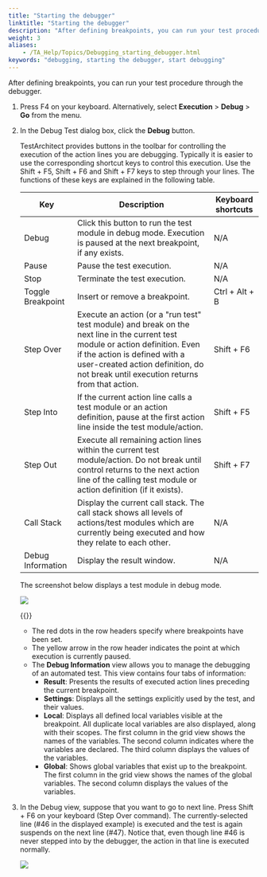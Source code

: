 ```yaml
--- 
title: "Starting the debugger"
linktitle: "Starting the debugger"
description: "After defining breakpoints, you can run your test procedure through the debugger."
weight: 3
aliases: 
    - /TA_Help/Topics/Debugging_starting_debugger.html
keywords: "debugging, starting the debugger, start debugging"
---
```


After defining breakpoints, you can run your test procedure through the debugger.

1.  Press F4 on your keyboard. Alternatively, select **Execution** \> **Debug** \> **Go** from the menu.

2.  In the Debug Test dialog box, click the **Debug** button.

    TestArchitect provides buttons in the toolbar for controlling the execution of the action lines you are debugging. Typically it is easier to use the corresponding shortcut keys to control this execution. Use the Shift + F5, Shift + F6 and Shift + F7 keys to step through your lines. The functions of these keys are explained in the following table.

    |Key|Description|Keyboard shortcuts|
    |---|-----------|------------------|
    |Debug|Click this button to run the test module in debug mode. Execution is paused at the next breakpoint, if any exists.|N/A|
    |Pause|Pause the test execution.|N/A|
    |Stop|Terminate the test execution.|N/A|
    |Toggle Breakpoint|Insert or remove a breakpoint.|Ctrl + Alt + B|
    |Step Over|Execute an action \(or a "run test" test module\) and break on the next line in the current test module or action definition. Even if the action is defined with a user-created action definition, do not break until execution returns from that action.|Shift + F6|
    |Step Into|If the current action line calls a test module or an action definition, pause at the first action line inside the test module/action.|Shift + F5|
    |Step Out|Execute all remaining action lines within the current test module/action. Do not break until control returns to the next action line of the calling test module or action definition \(if it exists\).|Shift + F7|
    |Call Stack|Display the current call stack. The call stack shows all levels of actions/test modules which are currently being executed and how they relate to each other.|N/A|
    |Debug Information|Display the result window.|N/A|

    The screenshot below displays a test module in debug mode.

    ![](/images/TA_Help/Images/debugger_guide_3.png)

    {{<note>}}

    -   The red dots in the row headers specify where breakpoints have been set.
    -   The yellow arrow in the row header indicates the point at which execution is currently paused.
    -   The **Debug Information** view allows you to manage the debugging of an automated test. This view contains four tabs of information:
        -   **Result**: Presents the results of executed action lines preceding the current breakpoint.
        -   **Settings**: Displays all the settings explicitly used by the test, and their values.
        -   **Local**: Displays all defined local variables visible at the breakpoint. All duplicate local variables are also displayed, along with their scopes. The first column in the grid view shows the names of the variables. The second column indicates where the variables are declared. The third column displays the values of the variables.
        -   **Global**: Shows global variables that exist up to the breakpoint. The first column in the grid view shows the names of the global variables. The second column displays the values of the variables.
3.  In the Debug view, suppose that you want to go to next line. Press Shift + F6 on your keyboard \(Step Over command\). The currently-selected line \(\#46 in the displayed example\) is executed and the test is again suspends on the next line \(\#47\). Notice that, even though line \#46 is never stepped into by the debugger, the action in that line is executed normally.

    ![](/images/TA_Help/Images/debugger_guide_4.png)





